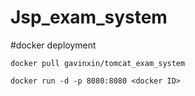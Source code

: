 # Jsp_exam_system

#docker deployment

```
docker pull gavinxin/tomcat_exam_system

docker run -d -p 8080:8080 <docker ID>

```
